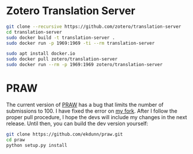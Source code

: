 # Zotero Translation Server

```bash
git clone --recursive https://github.com/zotero/translation-server
cd translation-server
sudo docker build -t translation-server .
sudo docker run -p 1969:1969 -ti --rm translation-server
```

```bash
sudo apt install docker.io
sudo docker pull zotero/translation-server
sudo docker run --rm -p 1969:1969 zotero/translation-server
```

# PRAW
The current version of [PRAW][] has a bug that limits the number of submissions to 100. I have fixed the error on [my fork][]. After I follow the proper pull procedure, I hope the devs will include my changes in the next release. Until then, you can build the dev version yourself:

```bash
git clone https://github.com/ekdunn/praw.git
cd praw
python setup.py install
```


<!--links-->
[PRAW]: https://github.com/praw-dev/praw/
[my fork]: https://github.com/ekdunn/praw.git
